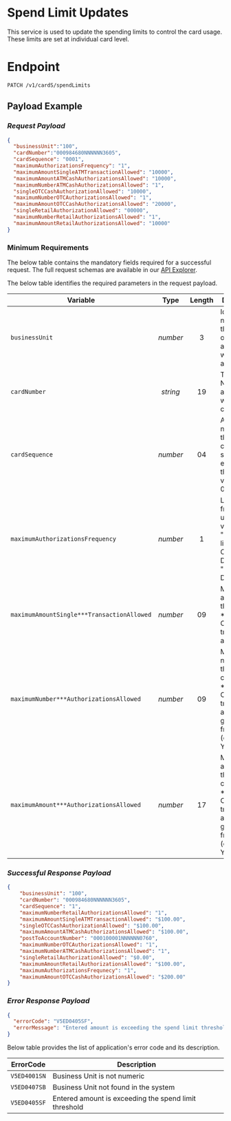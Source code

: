 # Spend Limit Updates

This service is used to update the spending limits to control the card usage.  These limits are set at individual card level.


# Endpoint
`PATCH /v1/cardS/spendLimits`


## Payload Example

### ***Request Payload***

```json
{
  "businessUnit":"100",
  "cardNumber":"000984680NNNNNN3605",
  "cardSequence": "0001",
  "maximumAuthorizationsFrequency": "1",
  "maximumAmountSingleATMTransactionAllowed": "10000",
  "maximumAmountATMCashAuthorizationsAllowed": "10000",
  "maximumNumberATMCashAuthorizationsAllowed": "1",  
  "singleOTCCashAuthorizationAllowed": "10000",
  "maximumNumberOTCAuthorizationsAllowed": "1",
  "maximumAmountOTCCashAuthorizationsAllowed": "20000",  
  "singleRetailAuthorizationAllowed": "00000",
  "maximumNumberRetailAuthorizationsAllowed": "1",  
  "maximumAmountRetailAuthorizationsAllowed": "10000"  
}
```

### Minimum Requirements
The below table contains the mandatory fields required for a successful request. The full request schemas are available in our [API Explorer](../api/?type=patch&path=/v1/card/spendLimits).

The below table identifies the required parameters in the request payload.

| Variable | Type | Length | Description |
| -------- | :--: | :------------: | ------------------ |
| `businessUnit` | *number* | 3 | Identification number of the organization associated with the account. |
| `cardNumber` | *string* | 19 | Token Number associated with the clear PAN. | 
| `cardSequence` | *number* | 04 | A sequence number of the card in case of card scheme 2 else pass the default value of 0001. | 
| `maximumAuthorizationsFrequency` | *number* | 1 | Limit frequency to update. Valid values are a) "1"  Daily limits b) "2" Cycle to Date limits c) "3" Year to Date limits  | 
| `maximumAmountSingle***TransactionAllowed` | *number* | 09 | Maximum amount of the Single ***(ATM / OTC / Retail) transaction allowed. | 
| `maximumNumber***AuthorizationsAllowed` | *number* | 09 | Maximum number of the cumulatative ***(ATM / OTC / Retail) transaction allowed for a given frequency (daily / CTD/ YTD). | 
| `maximumAmount***AuthorizationsAllowed` | *number* | 17 | Maximum amount of the cumulatative ***(ATM / OTC / Retail) transaction allowed for a given frequency (daily / CTD/ YTD). | 


### ***Successful Response Payload***

```json
{
    "businessUnit": "100",
    "cardNumber": "000984680NNNNNN3605",
    "cardSequence": "1",
    "maximumNumberRetailAuthorizationsAllowed": "1",
    "maximumAmountSingleATMTransactionAllowed": "$100.00",
    "singleOTCCashAuthorizationAllowed": "$100.00",
    "maximumAmountATMCashAuthorizationsAllowed": "$100.00",
    "postToAccountNumber": "000100001NNNNNN0760",
    "maximumNumberOTCAuthorizationsAllowed": "1",
    "maximumNumberATMCashAuthorizationsAllowed": "1",
    "singleRetailAuthorizationAllowed": "$0.00",
    "maximumAmountRetailAuthorizationsAllowed": "$100.00",
    "maximumAuthorizationsFrequnecy": "1",
    "maximumAmountOTCCashAuthorizationsAllowed": "$200.00"    
}

```

### ***Error Response Payload***

```json
{
  "errorCode": "V5ED0405SF",
  "errorMessage": "Entered amount is exceeding the spend limit threshold"  
}
```
Below table provides the list of application's error code and its description. 

| ErrorCode |  Description |
| --------  | ------------------ |
| `V5ED4001SN` | Business Unit is not numeric |
| `V5ED0407SB` | Business Unit not found in the system |
| `V5ED0405SF` | Entered amount is exceeding the spend limit threshold |  